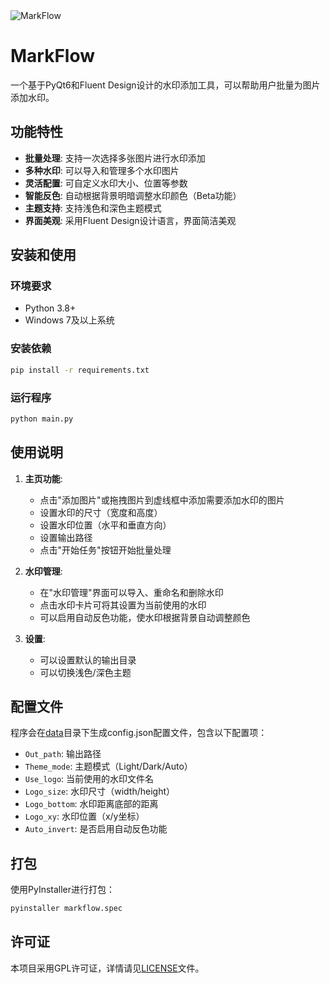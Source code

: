 <img src="https://socialify.git.ci/QNquenan/MarkFlow/image?description=1&forks=1&issues=1&language=1&name=1&owner=1&pattern=Brick+Wall&pulls=1&stargazers=1&theme=Light" alt="MarkFlow" />

# MarkFlow

一个基于PyQt6和Fluent Design设计的水印添加工具，可以帮助用户批量为图片添加水印。

## 功能特性

- **批量处理**: 支持一次选择多张图片进行水印添加
- **多种水印**: 可以导入和管理多个水印图片
- **灵活配置**: 可自定义水印大小、位置等参数
- **智能反色**: 自动根据背景明暗调整水印颜色（Beta功能）
- **主题支持**: 支持浅色和深色主题模式
- **界面美观**: 采用Fluent Design设计语言，界面简洁美观

## 安装和使用

### 环境要求

- Python 3.8+
- Windows 7及以上系统

### 安装依赖

```bash
pip install -r requirements.txt
```

### 运行程序

```bash
python main.py
```

## 使用说明

1. **主页功能**:
   - 点击"添加图片"或拖拽图片到虚线框中添加需要添加水印的图片
   - 设置水印的尺寸（宽度和高度）
   - 设置水印位置（水平和垂直方向）
   - 设置输出路径
   - 点击"开始任务"按钮开始批量处理

2. **水印管理**:
   - 在"水印管理"界面可以导入、重命名和删除水印
   - 点击水印卡片可将其设置为当前使用的水印
   - 可以启用自动反色功能，使水印根据背景自动调整颜色

3. **设置**:
   - 可以设置默认的输出目录
   - 可以切换浅色/深色主题

## 配置文件

程序会在[data](data)目录下生成config.json配置文件，包含以下配置项：

- `Out_path`: 输出路径
- `Theme_mode`: 主题模式（Light/Dark/Auto）
- `Use_logo`: 当前使用的水印文件名
- `Logo_size`: 水印尺寸（width/height）
- `Logo_bottom`: 水印距离底部的距离
- `Logo_xy`: 水印位置（x/y坐标）
- `Auto_invert`: 是否启用自动反色功能

## 打包

使用PyInstaller进行打包：

```bash
pyinstaller markflow.spec
```

## 许可证

本项目采用GPL许可证，详情请见[LICENSE](LICENSE)文件。
